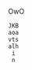 <!---
--->
OwO

```
JKB
aoa
vts
alh
 i 
 n 
```

<!---
yeeuou/yeeuou is a ✨ special ✨ repository because its `README.md` (this file) appears on your GitHub profile.
You can click the Preview link to take a look at your changes.
--->
